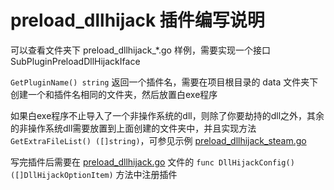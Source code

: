 # preload_dllhijack 插件编写说明

可以查看文件夹下 preload_dllhijack_*.go 样例，需要实现一个接口 SubPluginPreloadDllHijackIface

`GetPluginName() string` 返回一个插件名，需要在项目根目录的 data 文件夹下创建一个和插件名相同的文件夹，然后放置白exe程序

如果白exe程序不止导入了一个非操作系统的dll，则除了你要劫持的dll之外，其余的非操作系统dll需要放置到上面创建的文件夹中，并且实现方法 `GetExtraFileList() ([]string)`，可参见示例 [preload_dllhijack_steam.go](./preload_dllhijack_steam.go)

写完插件后需要在 [preload_dllhijack.go](./preload_dllhijack.go) 文件的 `func DllHijackConfig() ([]DllHijackOptionItem)` 方法中注册插件